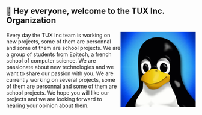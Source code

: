 ## 👋 Hey everyone, welcome to the TUX Inc. Organization

<img src="https://raw.githubusercontent.com/Tux-Inc/.github/main/.assets/tux.png" alt="Tux" align="right" width="200" height="200"/>

Every day the TUX Inc team is working on new projects, some of them are personnal and some of them are school projects.
We are a group of students from Epitech, a french school of computer science.
We are passionate about new technologies and we want to share our passion with you.
We are currently working on several projects, some of them are personnal and some of them are school projects.
We hope you will like our projects and we are looking forward to hearing your opinion about them.
